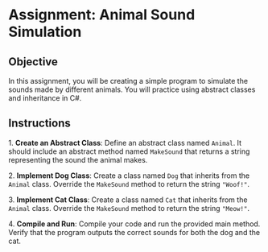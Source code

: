 # Assignment: Animal Sound Simulation

## Objective

In this assignment, you will be creating a simple program to simulate the sounds made by different animals. You will
practice using abstract classes and inheritance in C#.

## Instructions

1\. **Create an Abstract Class**: Define an abstract class named `Animal`. It should include an abstract method named
`MakeSound` that returns a string representing the sound the animal makes.

2\. **Implement Dog Class**: Create a class named `Dog` that inherits from the `Animal` class. Override the `MakeSound`
method to return the string `"Woof!"`.

3\. **Implement Cat Class**: Create a class named `Cat` that inherits from the `Animal` class. Override the `MakeSound`
method to return the string `"Meow!"`.

4\. **Compile and Run**: Compile your code and run the provided main method. Verify that the program outputs the correct
sounds for both the dog and the cat.
